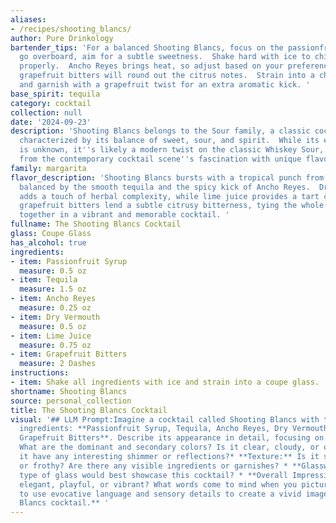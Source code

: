 ```yaml
---
aliases:
- /recipes/shooting_blancs/
author: Pure Drinkology
bartender_tips: 'For a balanced Shooting Blancs, focus on the passionfruit syrup.  Don''t
  go overboard, aim for a subtle sweetness.  Shake hard with ice to chill and dilute
  properly.  Ancho Reyes brings heat, so adjust based on your preference.  A good
  grapefruit bitters will round out the citrus notes.  Strain into a chilled coupe
  and garnish with a grapefruit twist for an extra aromatic kick. '
base_spirit: tequila
category: cocktail
collection: null
date: '2024-09-23'
description: 'Shooting Blancs belongs to the Sour family, a classic cocktail style
  characterized by its balance of sweet, sour, and spirit.  While its exact origin
  is unknown, it''s likely a modern twist on the classic Whiskey Sour, drawing inspiration
  from the contemporary cocktail scene''s fascination with unique flavor combinations. '
family: margarita
flavor_description: 'Shooting Blancs bursts with a tropical punch from the passionfruit,
  balanced by the smooth tequila and the spicy kick of Ancho Reyes.  Dry vermouth
  adds a touch of herbal complexity, while lime juice provides a tart counterpoint.  The
  grapefruit bitters lend a subtle citrusy bitterness, tying the whole experience
  together in a vibrant and memorable cocktail. '
fullname: The Shooting Blancs Cocktail
glass: Coupe Glass
has_alcohol: true
ingredients:
- item: Passionfruit Syrup
  measure: 0.5 oz
- item: Tequila
  measure: 1.5 oz
- item: Ancho Reyes
  measure: 0.25 oz
- item: Dry Vermouth
  measure: 0.5 oz
- item: Lime Juice
  measure: 0.75 oz
- item: Grapefruit Bitters
  measure: 2 Dashes
instructions:
- item: Shake all ingredients with ice and strain into a coupe glass.
shortname: Shooting Blancs
source: personal_collection
title: The Shooting Blancs Cocktail
visual: '## LLM Prompt:Imagine a cocktail called Shooting Blancs with the following
  ingredients: **Passionfruit Syrup, Tequila, Ancho Reyes, Dry Vermouth, Lime Juice,
  Grapefruit Bitters**. Describe its appearance in detail, focusing on:* **Color:**
  What are the dominant and secondary colors? Is it clear, cloudy, or opaque? Does
  it have any interesting shimmer or reflections?* **Texture:** Is it smooth, layered,
  or frothy? Are there any visible ingredients or garnishes? * **Glassware:** What
  type of glass would best showcase this cocktail? * **Overall Impression:** Is it
  elegant, playful, or vibrant? What words come to mind when you picture it?**Remember
  to use evocative language and sensory details to create a vivid image of the Shooting
  Blancs cocktail.** '
---
```



